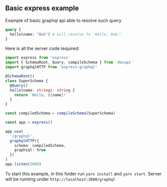 ## Basic express example

Example of basic graphql api able to resolve such query

```graphql
query {
  hello(name: "Bob") # will resolve to 'Hello, Bob!'
}
```

Here is all the server code required:

```ts
import express from 'express'
import { SchemaRoot, Query, compileSchema } from 'decapi'
import graphqlHTTP from 'express-graphql'

@SchemaRoot()
class SuperSchema {
  @Query()
  hello(name: string): string {
    return `Hello, ${name}!`
  }
}

const compiledSchema = compileSchema(SuperSchema)

const app = express()

app.use(
  '/graphql',
  graphqlHTTP({
    schema: compiledSchema,
    graphiql: true
  })
)
app.listen(3000)
```

To start this example, in this folder run `yarn install` and `yarn start`. Server will be running under `http://localhost:3000/graphql`
